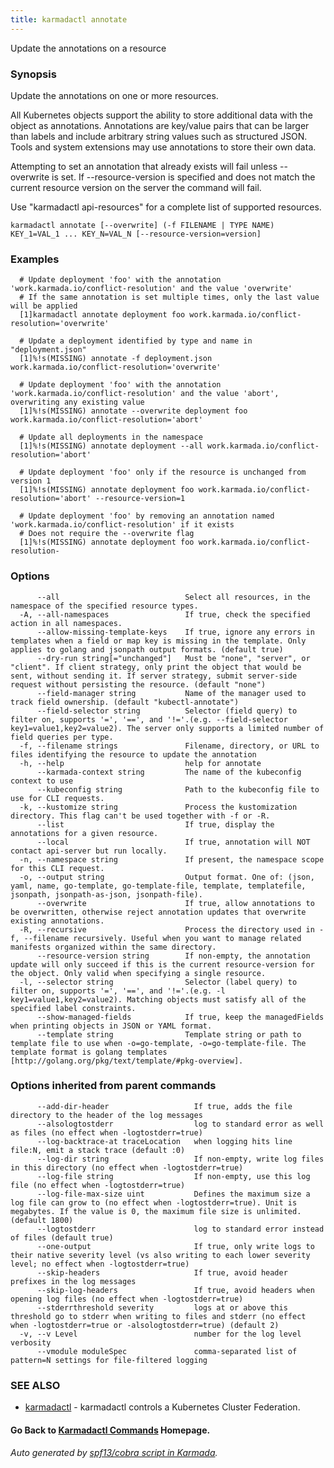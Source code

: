 ```yaml
---
title: karmadactl annotate
---
```


Update the annotations on a resource

### Synopsis

Update the annotations on one or more resources.

 All Kubernetes objects support the ability to store additional data with the object as annotations. Annotations are key/value pairs that can be larger than labels and include arbitrary string values such as structured JSON. Tools and system extensions may use annotations to store their own data.

 Attempting to set an annotation that already exists will fail unless --overwrite is set. If --resource-version is specified and does not match the current resource version on the server the command will fail.

Use "karmadactl api-resources" for a complete list of supported resources.

```
karmadactl annotate [--overwrite] (-f FILENAME | TYPE NAME) KEY_1=VAL_1 ... KEY_N=VAL_N [--resource-version=version]
```

### Examples

```
  # Update deployment 'foo' with the annotation 'work.karmada.io/conflict-resolution' and the value 'overwrite'
  # If the same annotation is set multiple times, only the last value will be applied
  [1]karmadactl annotate deployment foo work.karmada.io/conflict-resolution='overwrite'
  
  # Update a deployment identified by type and name in "deployment.json"
  [1]%!s(MISSING) annotate -f deployment.json work.karmada.io/conflict-resolution='overwrite'
  
  # Update deployment 'foo' with the annotation 'work.karmada.io/conflict-resolution' and the value 'abort', overwriting any existing value
  [1]%!s(MISSING) annotate --overwrite deployment foo work.karmada.io/conflict-resolution='abort'
  
  # Update all deployments in the namespace
  [1]%!s(MISSING) annotate deployment --all work.karmada.io/conflict-resolution='abort'
  
  # Update deployment 'foo' only if the resource is unchanged from version 1
  [1]%!s(MISSING) annotate deployment foo work.karmada.io/conflict-resolution='abort' --resource-version=1
  
  # Update deployment 'foo' by removing an annotation named 'work.karmada.io/conflict-resolution' if it exists
  # Does not require the --overwrite flag
  [1]%!s(MISSING) annotate deployment foo work.karmada.io/conflict-resolution-
```

### Options

```
      --all                            Select all resources, in the namespace of the specified resource types.
  -A, --all-namespaces                 If true, check the specified action in all namespaces.
      --allow-missing-template-keys    If true, ignore any errors in templates when a field or map key is missing in the template. Only applies to golang and jsonpath output formats. (default true)
      --dry-run string[="unchanged"]   Must be "none", "server", or "client". If client strategy, only print the object that would be sent, without sending it. If server strategy, submit server-side request without persisting the resource. (default "none")
      --field-manager string           Name of the manager used to track field ownership. (default "kubectl-annotate")
      --field-selector string          Selector (field query) to filter on, supports '=', '==', and '!='.(e.g. --field-selector key1=value1,key2=value2). The server only supports a limited number of field queries per type.
  -f, --filename strings               Filename, directory, or URL to files identifying the resource to update the annotation
  -h, --help                           help for annotate
      --karmada-context string         The name of the kubeconfig context to use
      --kubeconfig string              Path to the kubeconfig file to use for CLI requests.
  -k, --kustomize string               Process the kustomization directory. This flag can't be used together with -f or -R.
      --list                           If true, display the annotations for a given resource.
      --local                          If true, annotation will NOT contact api-server but run locally.
  -n, --namespace string               If present, the namespace scope for this CLI request.
  -o, --output string                  Output format. One of: (json, yaml, name, go-template, go-template-file, template, templatefile, jsonpath, jsonpath-as-json, jsonpath-file).
      --overwrite                      If true, allow annotations to be overwritten, otherwise reject annotation updates that overwrite existing annotations.
  -R, --recursive                      Process the directory used in -f, --filename recursively. Useful when you want to manage related manifests organized within the same directory.
      --resource-version string        If non-empty, the annotation update will only succeed if this is the current resource-version for the object. Only valid when specifying a single resource.
  -l, --selector string                Selector (label query) to filter on, supports '=', '==', and '!='.(e.g. -l key1=value1,key2=value2). Matching objects must satisfy all of the specified label constraints.
      --show-managed-fields            If true, keep the managedFields when printing objects in JSON or YAML format.
      --template string                Template string or path to template file to use when -o=go-template, -o=go-template-file. The template format is golang templates [http://golang.org/pkg/text/template/#pkg-overview].
```

### Options inherited from parent commands

```
      --add-dir-header                   If true, adds the file directory to the header of the log messages
      --alsologtostderr                  log to standard error as well as files (no effect when -logtostderr=true)
      --log-backtrace-at traceLocation   when logging hits line file:N, emit a stack trace (default :0)
      --log-dir string                   If non-empty, write log files in this directory (no effect when -logtostderr=true)
      --log-file string                  If non-empty, use this log file (no effect when -logtostderr=true)
      --log-file-max-size uint           Defines the maximum size a log file can grow to (no effect when -logtostderr=true). Unit is megabytes. If the value is 0, the maximum file size is unlimited. (default 1800)
      --logtostderr                      log to standard error instead of files (default true)
      --one-output                       If true, only write logs to their native severity level (vs also writing to each lower severity level; no effect when -logtostderr=true)
      --skip-headers                     If true, avoid header prefixes in the log messages
      --skip-log-headers                 If true, avoid headers when opening log files (no effect when -logtostderr=true)
      --stderrthreshold severity         logs at or above this threshold go to stderr when writing to files and stderr (no effect when -logtostderr=true or -alsologtostderr=true) (default 2)
  -v, --v Level                          number for the log level verbosity
      --vmodule moduleSpec               comma-separated list of pattern=N settings for file-filtered logging
```

### SEE ALSO

* [karmadactl](karmadactl.md)	 - karmadactl controls a Kubernetes Cluster Federation.

#### Go Back to [Karmadactl Commands](karmadactl_index.md) Homepage.


###### Auto generated by [spf13/cobra script in Karmada](https://github.com/karmada-io/karmada/tree/master/hack/tools/genkarmadactldocs).